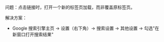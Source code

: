 问题：点击链接时，打开一个新的标签页加载，而非覆盖原标签页。

解决方案：

+   Google 搜索引擎主页 -> 设置（右下角）-> 搜索设置 -> 其他设置 -> 勾选"在新窗口打开搜索结果"